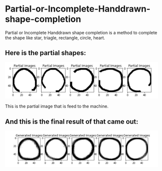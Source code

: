 # Partial-or-Incomplete-Handdrawn-shape-completion
Partial or Incomplete Handdrawn shape completion is a method to complete the shape like star, triagle, rectangle, circle, heart.
## Here is the partial shapes: 
![Alt Text](https://github.com/ehitimum/Partial-or-Incomplete-Handdrawn-shape-completion/blob/main/partial.JPG)


This is the partial image that is feed to the machine. 
## And this is the final result of that came out:
![Alt Text](https://github.com/ehitimum/Partial-or-Incomplete-Handdrawn-shape-completion/blob/main/completed.JPG)
